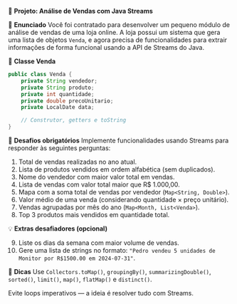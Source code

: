 🧠 **Projeto: Análise de Vendas com Java Streams**

📝 **Enunciado**
Você foi contratado para desenvolver um pequeno módulo de análise de vendas de uma loja online. A loja possui um sistema que gera uma lista de objetos `Venda`, e agora precisa de funcionalidades para extrair informações de forma funcional usando a API de Streams do Java.

🧾 **Classe Venda**

```java
public class Venda {
    private String vendedor;
    private String produto;
    private int quantidade;
    private double precoUnitario;
    private LocalDate data;

    // Construtor, getters e toString
}
```

🎯 **Desafios obrigatórios**
Implemente funcionalidades usando Streams para responder às seguintes perguntas:

1. Total de vendas realizadas no ano atual.
2. Lista de produtos vendidos em ordem alfabética (sem duplicados).
3. Nome do vendedor com maior valor total em vendas.
4. Lista de vendas com valor total maior que R\$ 1.000,00.
5. Mapa com a soma total de vendas por vendedor (`Map<String, Double>`).
6. Valor médio de uma venda (considerando quantidade × preço unitário).
7. Vendas agrupadas por mês do ano (`Map<Month, List<Venda>`).
8. Top 3 produtos mais vendidos em quantidade total.

💡 **Extras desafiadores (opcional)**

9. Liste os dias da semana com maior volume de vendas.
10. Gere uma lista de strings no formato: `"Pedro vendeu 5 unidades de Monitor por R$1500.00 em 2024-07-31"`.

📂 **Dicas**
Use `Collectors.toMap()`, `groupingBy()`, `summarizingDouble()`, `sorted()`, `limit()`, `map()`, `flatMap()` e `distinct()`.

Evite loops imperativos — a ideia é resolver tudo com Streams.
